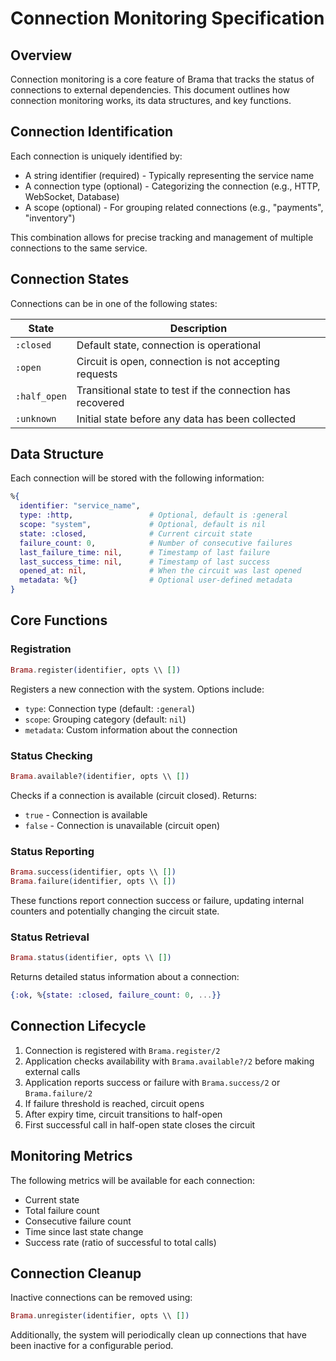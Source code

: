 # Connection Monitoring Specification

## Overview

Connection monitoring is a core feature of Brama that tracks the status of connections to external dependencies. This document outlines how connection monitoring works, its data structures, and key functions.

## Connection Identification

Each connection is uniquely identified by:
- A string identifier (required) - Typically representing the service name
- A connection type (optional) - Categorizing the connection (e.g., HTTP, WebSocket, Database)
- A scope (optional) - For grouping related connections (e.g., "payments", "inventory")

This combination allows for precise tracking and management of multiple connections to the same service.

## Connection States

Connections can be in one of the following states:

| State | Description |
|-------|-------------|
| `:closed` | Default state, connection is operational |
| `:open` | Circuit is open, connection is not accepting requests |
| `:half_open` | Transitional state to test if the connection has recovered |
| `:unknown` | Initial state before any data has been collected |

## Data Structure

Each connection will be stored with the following information:

```elixir
%{
  identifier: "service_name",
  type: :http,                 # Optional, default is :general
  scope: "system",             # Optional, default is nil
  state: :closed,              # Current circuit state
  failure_count: 0,            # Number of consecutive failures
  last_failure_time: nil,      # Timestamp of last failure
  last_success_time: nil,      # Timestamp of last success
  opened_at: nil,              # When the circuit was last opened
  metadata: %{}                # Optional user-defined metadata
}
```

## Core Functions

### Registration

```elixir
Brama.register(identifier, opts \\ [])
```

Registers a new connection with the system. Options include:
- `type`: Connection type (default: `:general`)
- `scope`: Grouping category (default: `nil`)
- `metadata`: Custom information about the connection

### Status Checking

```elixir
Brama.available?(identifier, opts \\ [])
```

Checks if a connection is available (circuit closed). Returns:
- `true` - Connection is available
- `false` - Connection is unavailable (circuit open)

### Status Reporting

```elixir
Brama.success(identifier, opts \\ [])
Brama.failure(identifier, opts \\ [])
```

These functions report connection success or failure, updating internal counters and potentially changing the circuit state.

### Status Retrieval

```elixir
Brama.status(identifier, opts \\ [])
```

Returns detailed status information about a connection:
```elixir
{:ok, %{state: :closed, failure_count: 0, ...}}
```

## Connection Lifecycle

1. Connection is registered with `Brama.register/2`
2. Application checks availability with `Brama.available?/2` before making external calls
3. Application reports success or failure with `Brama.success/2` or `Brama.failure/2`
4. If failure threshold is reached, circuit opens
5. After expiry time, circuit transitions to half-open
6. First successful call in half-open state closes the circuit

## Monitoring Metrics

The following metrics will be available for each connection:
- Current state
- Total failure count
- Consecutive failure count
- Time since last state change
- Success rate (ratio of successful to total calls)

## Connection Cleanup

Inactive connections can be removed using:
```elixir
Brama.unregister(identifier, opts \\ [])
```

Additionally, the system will periodically clean up connections that have been inactive for a configurable period. 